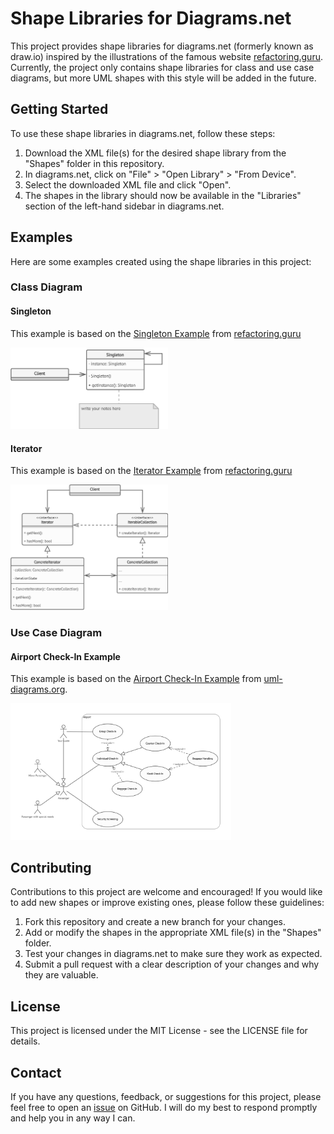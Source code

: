 # Shape Libraries for Diagrams.net
This project provides shape libraries for diagrams.net (formerly known as draw.io) inspired by the illustrations of the famous website [refactoring.guru](https://refactoring.guru). Currently, the project only contains shape libraries for class and use case diagrams, but more UML shapes with this style will be added in the future.

## Getting Started
To use these shape libraries in diagrams.net, follow these steps:

1. Download the XML file(s) for the desired shape library from the "Shapes" folder in this repository.
2. In diagrams.net, click on "File" > "Open Library" > "From Device".
3. Select the downloaded XML file and click "Open".
4. The shapes in the library should now be available in the "Libraries" section of the left-hand sidebar in diagrams.net.

## Examples
Here are some examples created using the shape libraries in this project:
### Class Diagram
#### Singleton
This example is based on the [Singleton Example](https://refactoring.guru/design-patterns/singleton) from [refactoring.guru](https://refactoring.guru)

<img src="https://github.com/AlyseeGugler/Drawio-RGLike-Shapes/blob/main/Shapes/Class%20Diagram/Examples/Singleton.png?raw=true" alt= “Singleton” width="50%" height="50%">

#### Iterator
This example is based on the [Iterator Example](https://refactoring.guru/design-patterns/iterator) from [refactoring.guru](https://refactoring.guru)

<img src="https://github.com/AlyseeGugler/Drawio-RGLike-Shapes/blob/main/Shapes/Class%20Diagram/Examples/Iterator.png?raw=true" alt= “Iterator” width="50%" height="50%">

### Use Case Diagram
#### Airport Check-In Example
This example is based on the [Airport Check-In Example](https://www.uml-diagrams.org/airport-checkin-uml-use-case-diagram-example.html) from [uml-diagrams.org](https://uml-diagrams.org).

<img src="https://github.com/AlyseeGugler/Drawio-RGLike-Shapes/blob/main/Shapes/Use%20Case%20Diagram/Examples/Airport%20Check-In.png?raw=true" alt= “Airport” width="70%" height="70%">

## Contributing
Contributions to this project are welcome and encouraged! If you would like to add new shapes or improve existing ones, please follow these guidelines:

1. Fork this repository and create a new branch for your changes.
2. Add or modify the shapes in the appropriate XML file(s) in the "Shapes" folder.
3. Test your changes in diagrams.net to make sure they work as expected.
4. Submit a pull request with a clear description of your changes and why they are valuable.
## License
This project is licensed under the MIT License - see the LICENSE file for details.

## Contact
If you have any questions, feedback, or suggestions for this project, please feel free to open an [issue](https://github.com/AlyseeGugler/Drawio-RGLike-Shapes/issues) on GitHub. I will do my best to respond promptly and help you in any way I can.

